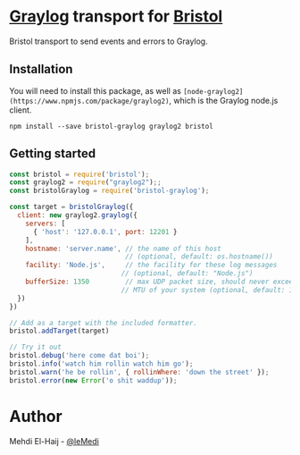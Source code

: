 # [Graylog](https://www.graylog.org) transport for [Bristol](https://github.com/TomFrost/bristol)

Bristol transport to send events and errors to Graylog.

## Installation

You will need to install this package, as well as `[node-graylog2](https://www.npmjs.com/package/graylog2)`, which is the Graylog node.js client.

```
npm install --save bristol-graylog graylog2 bristol
```

## Getting started

```js
const bristol = require('bristol');
const graylog2 = require("graylog2");;
const bristolGraylog = require('bristol-graylog');

const target = bristolGraylog({ 
  client: new graylog2.graylog({
    servers: [ 
      { 'host': '127.0.0.1', port: 12201 }
    ],
    hostname: 'server.name', // the name of this host
                             // (optional, default: os.hostname())
    facility: 'Node.js',     // the facility for these log messages
                            // (optional, default: "Node.js")
    bufferSize: 1350         // max UDP packet size, should never exceed the
                            // MTU of your system (optional, default: 1400)
  })
})

// Add as a target with the included formatter.
bristol.addTarget(target)

// Try it out
bristol.debug('here come dat boi');
bristol.info('watch him rollin watch him go');
bristol.warn('he be rollin', { rollinWhere: 'down the street' });
bristol.error(new Error('o shit waddup'));
```
# Author

Mehdi El-Haij - [@leMedi](https://github.com/leMedi)
